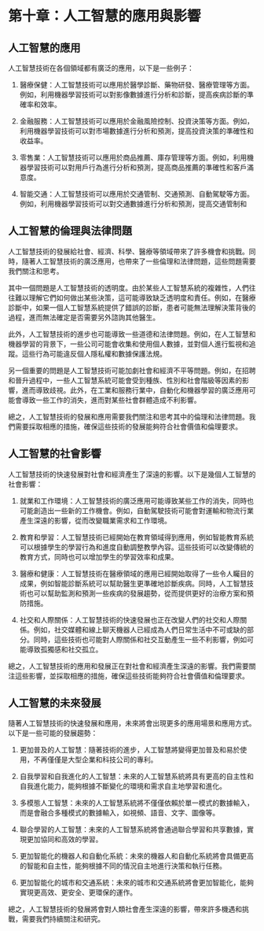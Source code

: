 # 第十章：人工智慧的應用與影響

## 人工智慧的應用

人工智慧技術在各個領域都有廣泛的應用，以下是一些例子：

1. 醫療保健：人工智慧技術可以應用於醫學診斷、藥物研發、醫療管理等方面。例如，利用機器學習技術可以對影像數據進行分析和診斷，提高疾病診斷的準確率和效率。

2. 金融服務：人工智慧技術可以應用於金融風險控制、投資決策等方面。例如，利用機器學習技術可以對市場數據進行分析和預測，提高投資決策的準確性和收益率。

3. 零售業：人工智慧技術可以應用於商品推薦、庫存管理等方面。例如，利用機器學習技術可以對用戶行為進行分析和預測，提高商品推薦的準確性和客戶滿意度。

4. 智能交通：人工智慧技術可以應用於交通管制、交通預測、自動駕駛等方面。例如，利用機器學習技術可以對交通數據進行分析和預測，提高交通管制和

## 人工智慧的倫理與法律問題

人工智慧技術的發展給社會、經濟、科學、醫療等領域帶來了許多機會和挑戰。同時，隨著人工智慧技術的廣泛應用，也帶來了一些倫理和法律問題，這些問題需要我們關注和思考。

其中一個問題是人工智慧技術的透明度。由於某些人工智慧系統的複雜性，人們往往難以理解它們如何做出某些決策，這可能導致缺乏透明度和責任。例如，在醫療診斷中，如果一個人工智慧系統提供了錯誤的診斷，患者可能無法理解決策背後的過程，進而無法確定是否需要另外諮詢其他醫生。

此外，人工智慧技術的進步也可能導致一些道德和法律問題。例如，在人工智慧和機器學習的背景下，一些公司可能會收集和使用個人數據，並對個人進行監視和追蹤。這些行為可能違反個人隱私權和數據保護法規。

另一個重要的問題是人工智慧技術可能加劇社會和經濟不平等問題。例如，在招聘和晉升過程中，一些人工智慧系統可能會受到種族、性別和社會階級等因素的影響，進而導致歧視。此外，在工業和服務行業中，自動化和機器學習的廣泛應用可能會導致一些工作的消失，進而對某些社會群體造成不利影響。

總之，人工智慧技術的發展和應用需要我們關注和思考其中的倫理和法律問題。我們需要採取相應的措施，確保這些技術的發展能夠符合社會價值和倫理要求。

## 人工智慧的社會影響

人工智慧技術的快速發展對社會和經濟產生了深遠的影響。以下是幾個人工智慧的社會影響：

1. 就業和工作環境：人工智慧技術的廣泛應用可能導致某些工作的消失，同時也可能創造出一些新的工作機會。例如，自動駕駛技術可能會對運輸和物流行業產生深遠的影響，從而改變職業需求和工作環境。

2. 教育和學習：人工智慧技術已經開始在教育領域得到應用，例如智能教育系統可以根據學生的學習行為和進度自動調整教學內容。這些技術可以改變傳統的教育方式，同時也可以增加學生的學習效率和成果。

3. 醫療和健康：人工智慧技術在醫療領域的應用已經開始取得了一些令人矚目的成果，例如智能診斷系統可以幫助醫生更準確地診斷疾病。同時，人工智慧技術也可以幫助監測和預測一些疾病的發展趨勢，從而提供更好的治療方案和預防措施。

4. 社交和人際關係：人工智慧技術的快速發展也正在改變人們的社交和人際關係。例如，社交媒體和線上聊天機器人已經成為人們日常生活中不可或缺的部分。同時，這些技術也可能對人際關係和社交互動產生一些不利影響，例如可能導致孤獨感和社交孤立。

總之，人工智慧技術的應用和發展正在對社會和經濟產生深遠的影響。我們需要關注這些影響，並採取相應的措施，確保這些技術能夠符合社會價值和倫理要求。

## 人工智慧的未來發展

隨著人工智慧技術的快速發展和應用，未來將會出現更多的應用場景和應用方式。以下是一些可能的發展趨勢：

1. 更加普及的人工智慧：隨著技術的進步，人工智慧將變得更加普及和易於使用，不再僅僅是大型企業和科技公司的專利。

2. 自我學習和自我進化的人工智慧：未來的人工智慧系統將具有更高的自主性和自我進化能力，能夠根據不斷變化的環境和需求自主地學習和進化。

3. 多模態人工智慧：未來的人工智慧系統將不僅僅依賴於單一模式的數據輸入，而是會融合多種模式的數據輸入，如視頻、語音、文字、圖像等。

4. 聯合學習的人工智慧：未來的人工智慧系統將會通過聯合學習和共享數據，實現更加協同和高效的學習。

5. 更加智能化的機器人和自動化系統：未來的機器人和自動化系統將會具備更高的智能和自主性，能夠根據不同的情況自主地進行決策和執行任務。

6. 更加智能化的城市和交通系統：未來的城市和交通系統將會更加智能化，能夠實現更高效、更安全、更環保的運作。

總之，人工智慧技術的發展將會對人類社會產生深遠的影響，帶來許多機遇和挑戰，需要我們持續關注和研究。
